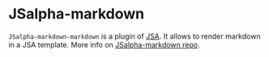 # JSalpha-markdown

`JSalpha-markdown-markdown` is a plugin of [JSA](https://github.com/augustinmauroy/jsa).
It allows to render markdown in a JSA template.
More info on [JSalpha-markdown repo](https://github.com/augustinmauroy/jsa-markdown).
